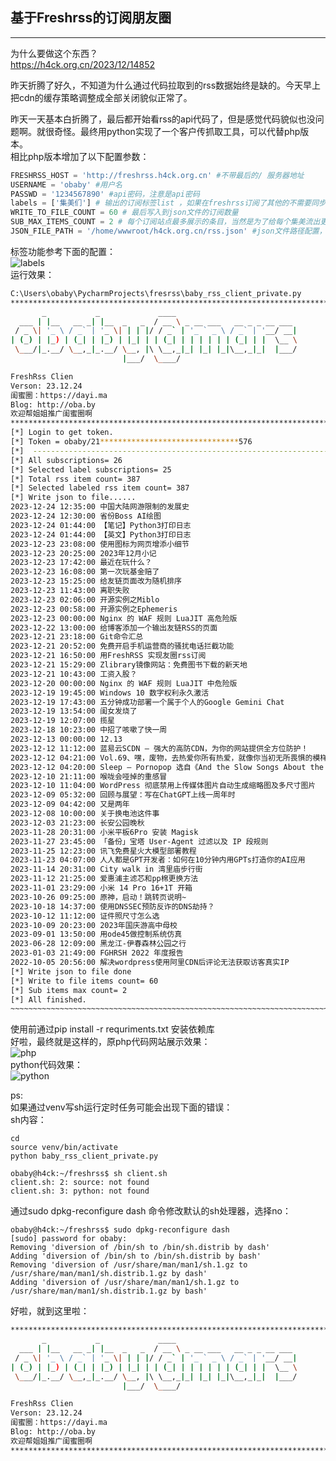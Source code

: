## 基于Freshrss的订阅朋友圈  

-------------
为什么要做这个东西？  
https://h4ck.org.cn/2023/12/14852  

昨天折腾了好久，不知道为什么通过代码拉取到的rss数据始终是缺的。今天早上把cdn的缓存策略调整成全部关闭貌似正常了。  

昨天一天基本白折腾了，最后都开始看rss的api代码了，但是感觉代码貌似也没问题啊。就很奇怪。最终用python实现了一个客户传抓取工具，可以代替php版本。  
相比php版本增加了以下配置参数：  
```python
FRESHRSS_HOST = 'http://freshrss.h4ck.org.cn' #不带最后的/ 服务器地址
USERNAME = 'obaby' #用户名
PASSWD = '1234567890' #api密码，注意是api密码
labels = ['集美们'] # 输出的订阅标签list ，如果在freshrss订阅了其他的不需要同步到博客的数据使用这个标签功能进行过滤
WRITE_TO_FILE_COUNT = 60 # 最后写入到json文件的订阅数量
SUB_MAX_ITEMS_COUNT = 2 # 每个订阅站点最多展示的条目，当然是为了给每个集美流出更多的出现机会啦
JSON_FILE_PATH = '/home/wwwroot/h4ck.org.cn/rss.json' #json文件路径配置，请放到网站目录下，需要与php文件保持一致
```
  
标签功能参考下面的配置：  
![labels](screenshots/freshrss_labels.png)  
运行效果：  
```bash
C:\Users\obaby\PycharmProjects\fresrss\baby_rss_client_private.py 
****************************************************************************************************
       _           _             ____                           
  ___ | |__   __ _| |__  _   _  / __ \ _ __ ___   __ _ _ __ ___ 
 / _ \| '_ \ / _` | '_ \| | | |/ / _` | '_ ` _ \ / _` | '__/ __|
| (_) | |_) | (_| | |_) | |_| | | (_| | | | | | | (_| | |  \__ \
 \___/|_.__/ \__,_|_.__/ \__, |\ \__,_|_| |_| |_|\__,_|_|  |___/
                         |___/  \____/                          

FreshRss Clien
Verson: 23.12.24
闺蜜圈：https://dayi.ma
Blog: http://oba.by
欢迎帮姐姐推广闺蜜圈啊
****************************************************************************************************
[*] Login to get token.
[*] Token = obaby/21*******************************576
[*]  ----------------------------------------------------------------------------------------------------
[*] All subscriptions= 26
[*] Selected label subscriptions= 25
[*] Total rss item count= 387
[*] Selected labeled rss item count= 387
[*] Write json to file......
2023-12-24 12:35:00 中国大陆网游限制的发展史
2023-12-24 12:30:00 省份Boss AI绘图
2023-12-24 01:44:00 【笔记】Python3打印日志
2023-12-24 01:44:00 【英文】Python3打印日志
2023-12-23 23:08:00 使用图标为网页增添小细节
2023-12-23 20:25:00 2023年12月小记
2023-12-23 17:42:00 最近在玩什么？
2023-12-23 16:08:00 第一次玩基金赔了
2023-12-23 15:25:00 给友链页面改为随机排序
2023-12-23 11:43:00 离职失败
2023-12-23 02:06:00 开源实例之Miblo
2023-12-23 00:58:00 开源实例之Ephemeris
2023-12-23 00:00:00 Nginx 的 WAF 规则 LuaJIT 高危险版
2023-12-22 13:00:00 给博客添加一个输出友链RSS的页面
2023-12-21 23:18:00 Git命令汇总
2023-12-21 20:52:00 免费开启手机运营商的骚扰电话拦截功能
2023-12-21 16:50:00 用FreshRSS 实现友圈rss订阅
2023-12-21 15:29:00 Zlibrary镜像网站：免费图书下载的新天地
2023-12-21 10:43:00 工资入股？
2023-12-20 00:00:00 Nginx 的 WAF 规则 LuaJIT 中危险版
2023-12-19 19:45:00 Windows 10 数字权利永久激活
2023-12-19 17:43:00 五分钟成功部署一个属于个人的Google Gemini Chat
2023-12-19 13:54:00 闺女发烧了
2023-12-19 12:07:00 揽星
2023-12-18 10:23:00 中招了咳嗽了快一周
2023-12-13 00:00:00 12.13
2023-12-12 11:12:00 蓝易云SCDN — 强大的高防CDN，为你的网站提供全方位防护！
2023-12-12 04:21:00 Vol.69、嘿，废物，去热爱你所有热爱，就像你当初无所畏惧的模样。
2023-12-12 04:20:00 Sleep – Pornopop 选自《And the Slow Songs About the Dead Calm in Your Arms》专辑
2023-12-10 21:11:00 喉咙会哑掉的重感冒
2023-12-10 11:04:00 WordPress 彻底禁用上传媒体图片自动生成缩略图及多尺寸图片
2023-12-09 05:32:00 回顾与展望：写在ChatGPT上线一周年时
2023-12-09 04:42:00 又是两年
2023-12-08 10:00:00 关于换电池这件事
2023-12-03 21:23:00 长安公园晚秋
2023-11-28 20:31:00 小米平板6Pro 安装 Magisk
2023-11-27 23:45:00 「备份」宝塔 User-Agent 过滤以及 IP 段规则
2023-11-25 12:23:00 讯飞免费星火大模型部署教程
2023-11-23 04:07:00 人人都是GPT开发者：如何在10分钟内用GPTs打造你的AI应用
2023-11-14 20:31:00 City walk in 湾里庙步行街
2023-11-12 21:25:00 爱惠浦主滤芯和pp棉更换方法
2023-11-01 23:29:00 小米 14 Pro 16+1T 开箱
2023-10-26 09:25:00 原神，启动！跳转页说明~
2023-10-18 14:37:00 使用DNSSEC预防反诈的DNS劫持？
2023-10-12 11:12:00 证件照尺寸怎么选
2023-10-09 20:23:00 2023年国庆游高中母校
2023-09-01 13:50:00 用ode45做控制系统仿真
2023-06-28 12:09:00 黑龙江-伊春森林公园之行
2023-01-03 21:49:00 FGHRSH 2022 年度报告
2022-10-05 20:56:00 解决wordpress使用阿里CDN后评论无法获取访客真实IP
[*] Write json to file done
[*] Write to file items count= 60
[*] Sub items max count= 2
[*] All finished.
~~~~~~~~~~~~~~~~~~~~~~~~~~~~~~~~~~~~~~~~~~~~~~~~~~~~~~~~~~~~~~~~~~~~~~~~~~~~~~~~~~~~~~~~~~~~~~~~~~~~~~~~~~~~~~~~~~~~~~~~~~~~~~~~~~~~~~~~~~~~~~~~~~~~~~~~~~~~~~~~~~~~~~~~~~~~~~~~~~~~~~~~~~~~~~~~~~~~~~~~

```
  
  
使用前通过pip install -r requriments.txt 安装依赖库  
好啦，最终就是这样的，原php代码网站展示效果：  
![php](screenshots/php.jpg)  
python代码效果：  
![python](screenshots/python.jpg)  


ps:  
如果通过venv写sh运行定时任务可能会出现下面的错误：  
sh内容：  
```shell
cd 
source venv/bin/activate
python baby_rss_client_private.py
```
```shell
obaby@h4ck:~/freshrss$ sh client.sh
client.sh: 2: source: not found
client.sh: 3: python: not found

```
通过sudo dpkg-reconfigure dash 命令修改默认的sh处理器，选择no：  
```shell
obaby@h4ck:~/freshrss$ sudo dpkg-reconfigure dash
[sudo] password for obaby:
Removing 'diversion of /bin/sh to /bin/sh.distrib by dash'
Adding 'diversion of /bin/sh to /bin/sh.distrib by bash'
Removing 'diversion of /usr/share/man/man1/sh.1.gz to /usr/share/man/man1/sh.distrib.1.gz by dash'
Adding 'diversion of /usr/share/man/man1/sh.1.gz to /usr/share/man/man1/sh.distrib.1.gz by bash'

```
好啦，就到这里啦：  
```bash
****************************************************************************************************
       _           _             ____                           
  ___ | |__   __ _| |__  _   _  / __ \ _ __ ___   __ _ _ __ ___ 
 / _ \| '_ \ / _` | '_ \| | | |/ / _` | '_ ` _ \ / _` | '__/ __|
| (_) | |_) | (_| | |_) | |_| | | (_| | | | | | | (_| | |  \__ \
 \___/|_.__/ \__,_|_.__/ \__, |\ \__,_|_| |_| |_|\__,_|_|  |___/
                         |___/  \____/                          

FreshRss Clien
Verson: 23.12.24
闺蜜圈：https://dayi.ma
Blog: http://oba.by
欢迎帮姐姐推广闺蜜圈啊
****************************************************************************************************
```
